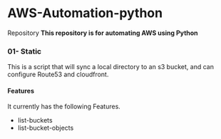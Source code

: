 # AWS-Automation-python
Repository
**This repository is for automating AWS using Python**

### 01- Static
This is a script that will sync a local directory to an s3 bucket, and can configure Route53 and cloudfront.

#### Features
It currently has the following Features.

- list-buckets
- list-bucket-objects
